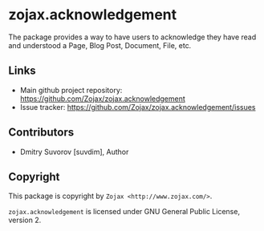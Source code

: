 zojax.acknowledgement
=====================

The package provides a way to have users to acknowledge they have read and understood a Page, Blog Post, Document, File, etc.


Links
-----

- Main github project repository: https://github.com/Zojax/zojax.acknowledgement
- Issue tracker: https://github.com/Zojax/zojax.acknowledgement/issues


Contributors
------------

- Dmitry Suvorov [suvdim], Author


Copyright
---------

This package is copyright by `Zojax <http://www.zojax.com/>`.

``zojax.acknowledgement`` is licensed under GNU General Public License, version 2.
